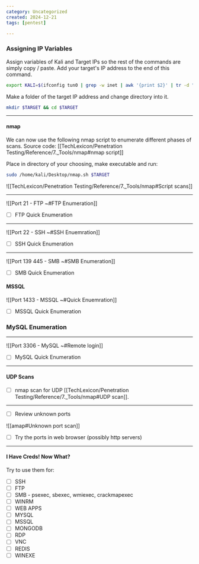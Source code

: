 ```yaml
---
category: Uncategorized
created: 2024-12-21
tags: [pentest]

---
```

### Assigning IP Variables


Assign variables of Kali and Target IPs so the rest of the commands are simply copy / paste.  Add your target's IP address to the end of this command.

```bash - kali
export KALI=$(ifconfig tun0 | grep -w inet | awk '{print $2}' | tr -d " \t\n\r") && export TARGET=
```

Make a folder of the target IP address and change directory into it.
```bash - kali
mkdir $TARGET && cd $TARGET
```

---
#### nmap

We can now use the following nmap script to enumerate different phases of scans.
Source code: [[TechLexicon/Penetration Testing/Reference/7._Tools/nmap#nmap script]]

Place in directory of your choosing, make executable and run:

```bash - kali
sudo /home/kali/Desktop/nmap.sh $TARGET
```

![[TechLexicon/Penetration Testing/Reference/7._Tools/nmap#Script scans]]

---

![[Port 21 - FTP ~#FTP Enumeration]]
- [ ] FTP Quick Enumeration

---

![[Port 22 - SSH  ~#SSH Enuemration]]
- [ ] SSH Quick Enumeration

---

![[Port 139 445 - SMB ~#SMB Enumeration]]
- [ ] SMB Quick Enumeration

#### MSSQL
![[Port 1433 - MSSQL ~#Quick Enuemration]]
- [ ] MSSQL Quick Enumeration

### MySQL Enumeration
---

![[Port 3306 - MySQL ~#Remote login]]
- [ ] MySQL Quick Enumeration


---
#### UDP Scans
- [ ] nmap scan for UDP [[TechLexicon/Penetration Testing/Reference/7._Tools/nmap#UDP scan]].

---
- [ ] Review unknown ports

![[amap#Unknown port scan]]

- [ ] Try the ports in web browser (possibly http servers)

---

#### I Have Creds!  Now What?
Try to use them for:
- [ ] SSH
- [ ] FTP
- [ ] SMB - psexec, sbexec, wmiexec, crackmapexec
- [ ] WINRM
- [ ] WEB APPS
- [ ] MYSQL
- [ ] MSSQL
- [ ] MONGODB
- [ ] RDP
- [ ] VNC
- [ ] REDIS
- [ ] WINEXE